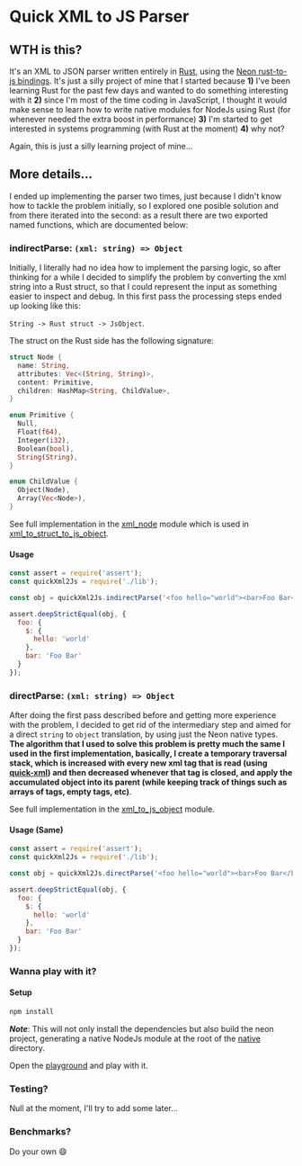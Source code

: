 # Quick XML to JS Parser

## WTH is this?

It's an XML to JSON parser written entirely in [Rust](https://www.rust-lang.org/), using the [Neon rust-to-js bindings](https://neon-bindings.com/). It's just a silly project of mine that I started because **1)** I've been learning Rust for the past few days and wanted to do something interesting with it **2)** since I'm most of the time coding in JavaScript, I thought it would make sense to learn how to write native modules for NodeJs using Rust (for whenever needed the extra boost in performance) **3)** I'm started to get interested in systems programming (with Rust at the moment) **4)** why not?

Again, this is just a silly learning project of mine...

## More details...

I ended up implementing the parser two times, just because I didn't know how to tackle the problem initially, so I explored one posible solution and from there iterated into the second: as a result there are two exported named functions, which are documented below:

### indirectParse: `(xml: string) => Object`

Initially, I literally had no idea how to implement the parsing logic, so after thinking for a while I decided to simplify the problem by converting the xml string into a Rust struct, so that I could represent the input as something easier to inspect and debug. In this first pass the processing steps ended up looking like this:

`String -> Rust struct -> JsObject`.

The struct on the Rust side has the following signature:

```rust
struct Node {
  name: String,
  attributes: Vec<(String, String)>,
  content: Primitive,
  children: HashMap<String, ChildValue>,
}

enum Primitive {
  Null,
  Float(f64),
  Integer(i32),
  Boolean(bool),
  String(String),
}

enum ChildValue {
  Object(Node),
  Array(Vec<Node>),
}
```

See full implementation in the [xml_node](./native/src/xml_node/mod.rs) module which is used in [xml_to_struct_to_js_object](./native/src/xml_to_struct_to_js_object/mod.rs).

#### Usage

```js
const assert = require('assert');
const quickXml2Js = require('./lib');

const obj = quickXml2Js.indirectParse('<foo hello="world"><bar>Foo Bar</bar></foo>');

assert.deepStrictEqual(obj, {
  foo: {
    $: {
      hello: 'world'
    },
    bar: 'Foo Bar'
  }
});
```

### directParse: `(xml: string) => Object`

After doing the first pass described before and getting more experience with the problem, I decided to get rid of the intermediary step and aimed for a direct `string` to `object` translation, by using just the Neon native types. **The algorithm that I used to solve this problem is pretty much the same I used in the first implementation, basically, I create a temporary traversal stack, which is increased with every new xml tag that is read (using [quick-xml](https://github.com/tafia/quick-xml)) and then decreased whenever that tag is closed, and apply the accumulated object into its parent (while keeping track of things such as arrays of tags, empty tags, etc)**.

See full implementation in the [xml_to_js_object](./native/src/xml_to_js_object/mod.rs) module.

#### Usage (Same)

```js
const assert = require('assert');
const quickXml2Js = require('./lib');

const obj = quickXml2Js.directParse('<foo hello="world"><bar>Foo Bar</bar></foo>');

assert.deepStrictEqual(obj, {
  foo: {
    $: {
      hello: 'world'
    },
    bar: 'Foo Bar'
  }
});
```

### Wanna play with it?

#### Setup

```bash
npm install
```

***Note***: This will not only install the dependencies but also build the neon project, generating a native NodeJs module at the root of the [native](./native) directory.

Open the [playground](./playground/index.js) and play with it.

### Testing?

Null at the moment, I'll try to add some later...

### Benchmarks?

Do your own 😄

